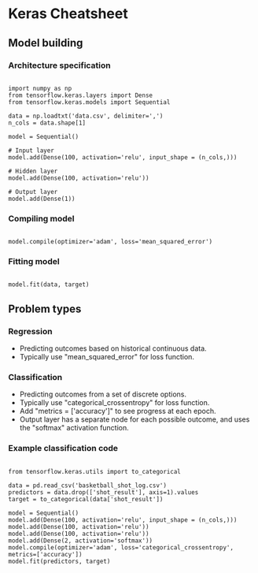 
# Keras Cheatsheet

## Model building

### Architecture specification

~~~

import numpy as np
from tensorflow.keras.layers import Dense
from tensorflow.keras.models import Sequential

data = np.loadtxt('data.csv', delimiter=',')
n_cols = data.shape[1]

model = Sequential()

# Input layer
model.add(Dense(100, activation='relu', input_shape = (n_cols,)))

# Hidden layer
model.add(Dense(100, activation='relu'))

# Output layer
model.add(Dense(1))

~~~

### Compiling model

~~~

model.compile(optimizer='adam', loss='mean_squared_error')

~~~

### Fitting model

~~~

model.fit(data, target)

~~~

## Problem types

### Regression

- Predicting outcomes based on historical continuous data.
- Typically use "mean_squared_error" for loss function.

### Classification

- Predicting outcomes from a set of discrete options.
- Typically use "categorical_crossentropy" for loss function.
- Add "metrics = ['accuracy']" to see progress at each epoch.
- Output layer has a separate node for each possible outcome, and uses the "softmax" activation function.

### Example classification code

~~~

from tensorflow.keras.utils import to_categorical

data = pd.read_csv('basketball_shot_log.csv')
predictors = data.drop(['shot_result'], axis=1).values
target = to_categorical(data['shot_result'])

model = Sequential()
model.add(Dense(100, activation='relu', input_shape = (n_cols,)))
model.add(Dense(100, activation='relu'))
model.add(Dense(100, activation='relu'))
model.add(Dense(2, activation='softmax'))
model.compile(optimizer='adam', loss='categorical_crossentropy', metrics=['accuracy'])
model.fit(predictors, target)

~~~
